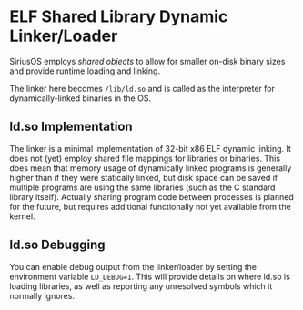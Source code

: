 # ELF Shared Library Dynamic Linker/Loader

SiriusOS employs *shared objects* to allow for smaller on-disk binary sizes and provide runtime loading and linking.

The linker here becomes `/lib/ld.so` and is called as the interpreter for dynamically-linked binaries in the OS.

## ld.so Implementation

The linker is a minimal implementation of 32-bit x86 ELF dynamic linking. It does not (yet) employ shared file mappings for libraries or binaries. This does mean that memory usage of dynamically linked programs is generally higher than if they were statically linked, but disk space can be saved if multiple programs are using the same libraries (such as the C standard library itself). Actually sharing program code between processes is planned for the future, but requires additional functionally not yet available from the kernel.

## ld.so Debugging

You can enable debug output from the linker/loader by setting the environment variable `LD_DEBUG=1`. This will provide details on where ld.so is loading libraries, as well as reporting any unresolved symbols which it normally ignores.


